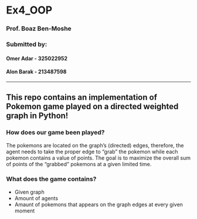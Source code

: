 # Ex4_OOP

### Prof. Boaz Ben-Moshe <br>
### Submitted by:
#### Omer Adar - 325022952
#### Alon Barak - 213487598
---
## This repo contains an implementation of Pokemon game played on a directed weighted graph in Python!
### How does our game been played?
The pokemons are located on the graph’s (directed) edges, therefore, the agent needs to take the proper edge to “grab” the pokemon while each pokemon contains a value of points.
The goal is to maximize the overall sum of points of the “grabbed” pokemons at a given limited time.


### What does the game contains? <br>
- Given graph
- Amount of agents
- Amaunt of pokemons that appears on the graph edges at every given moment


